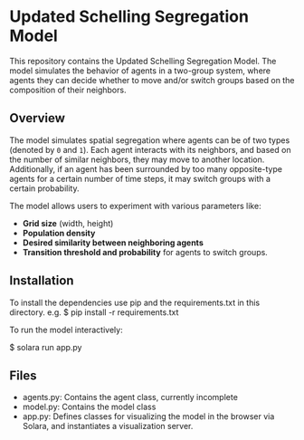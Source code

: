 # Updated Schelling Segregation Model

This repository contains the Updated Schelling Segregation Model. The model simulates the behavior of agents in a two-group system, where agents they can decide whether to move and/or switch groups based on the composition of their neighbors.

## Overview

The model simulates spatial segregation where agents can be of two types (denoted by `0` and `1`). Each agent interacts with its neighbors, and based on the number of similar neighbors, they may move to another location. Additionally, if an agent has been surrounded by too many opposite-type agents for a certain number of time steps, it may switch groups with a certain probability.

The model allows users to experiment with various parameters like:
- **Grid size** (width, height)
- **Population density**
- **Desired similarity between neighboring agents**
- **Transition threshold and probability** for agents to switch groups.


## Installation
To install the dependencies use pip and the requirements.txt in this directory. e.g.
$ pip install -r requirements.txt

To run the model interactively:

$ solara run app.py


## Files
+ agents.py: Contains the agent class, currently incomplete
+ model.py: Contains the model class
+ app.py: Defines classes for visualizing the model in the browser via Solara, and instantiates a visualization server.
